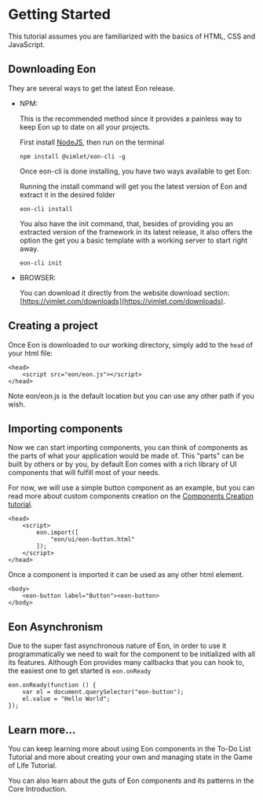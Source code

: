 # Getting Started

This tutorial assumes you are familiarized with the basics of HTML, CSS and JavaScript.

## Downloading Eon
They are several ways to get the latest Eon release.

- NPM:

    This is the recommended method since it provides a painless way to keep Eon up to date on all your projects.

    First install [NodeJS](https://nodejs.org), then run on the terminal

    ```
    npm install @vimlet/eon-cli -g   
    ```

    Once eon-cli is done installing, you have two ways available to get Eon:

    Running the install command will get you the latest version of Eon and extract it in the desired folder
    ```
    eon-cli install
    ```

    You also have the init command, that, besides of providing you an extracted version of the framework in its latest release, it also offers the option the get you a basic template with a working server to start right away.
    ```
    eon-cli init
    ```

- BROWSER: 
        
    You can download it directly from the website download section:
    [https://vimlet.com/downloads](https://vimlet.com/downloads). 

## Creating a project

Once Eon is downloaded to our working directory, simply add to the `head` of your html file:

```[html]
<head>
    <script src="eon/eon.js"></script>
</head>
```

Note eon/eon.js is the default location but you can use any other path if you wish.

## Importing components

Now we can start importing components, you can think of components as the parts of what your application would be made of. This "parts" can be built by others or by you, by default Eon comes with a rich library of UI components that will fulfill most of your needs.

For now, we will use a simple button component as an example, but you can read more about custom components creation on the [Components Creation tutorial](/vimlet/VimletComet/master/docs/release/index.html#!version=1.0.0&mode=tutorial&file=entries/Component%20Creation.md).

```[html]
<head>
    <script>
        eon.import([
            "eon/ui/eon-button.html"
        ]);
    </script>
</head>
``` 

Once a component is imported it can be used as any other html element.

```[html]
<body>
    <eon-button label="Button"><eon-button>
</body>
``` 

## Eon Asynchronism
Due to the super fast asynchronous nature of Eon, in order to use it programmatically we need to wait for the component to be initialized with all its features. Although Eon provides many callbacks that you can hook to, the easiest one to get started is `eon.onReady`

```[javascript]
eon.onReady(function () {
    var el = document.querySelector("eon-button");
    el.value = "Hello World";
});
```

## Learn more...

You can keep learning more about using Eon components in the To-Do List Tutorial and more about creating your own and managing state in the Game of Life Tutorial.

 You can also learn about the guts of Eon components and its patterns in the Core Introduction.

